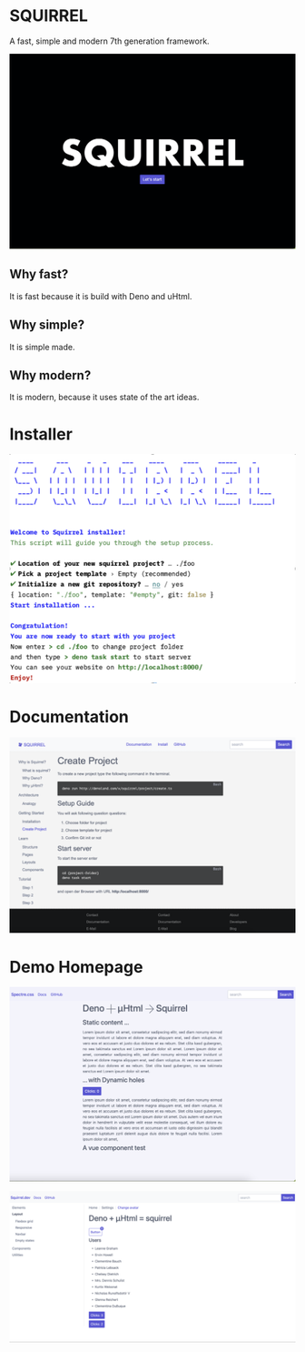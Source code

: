 # SQUIRREL

A fast, simple and modern 7th generation framework.

![Squirrel](squirrelA.png)

## Why fast?

It is fast because it is build with Deno and uHtml.

## Why simple?

It is simple made.

## Why modern?

It is modern, because it uses state of the art ideas.

# Installer
![Squirrel](squirrelB1.png)

# Documentation

![Squirrel](squirrelC.png)

# Demo Homepage

![Squirrel](squirrelD.png)

![Squirrel](squirrelE.png)
